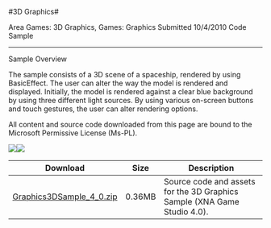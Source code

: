 #3D Graphics#

Area
Games: 3D Graphics, Games: Graphics
Submitted
10/4/2010
Code Sample

---

Sample Overview

The sample consists of a 3D scene of a spaceship, rendered by using BasicEffect. The user can alter the way the model is rendered and displayed. Initially, the model is rendered against a clear blue background by using three different light sources. By using various on-screen buttons and touch gestures, the user can alter rendering options.


All content and source code downloaded from this page are bound to the Microsoft Permissive License (Ms-PL).

![](https://github.com/kniEngine/XNAGameStudio/blob/main/Images/3Dsample0.png)![](https://github.com/kniEngine/XNAGameStudio/blob/main/Images/3Dsample1.png)	

 

 
Download | Size | Description
---|---|---|
[Graphics3DSample_4_0.zip](https://github.com/kniEngine/XNAGameStudio/blob/main/Samples/Graphics3DSample_4_0.zip?raw=true) | 0.36MB | Source code and assets for the 3D Graphics Sample (XNA Game Studio 4.0). 